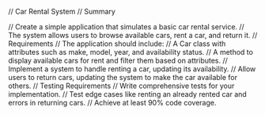 // Car Rental System
// Summary

// Create a simple application that simulates a basic car rental service.
// The system allows users to browse available cars, rent a car, and return it.
// Requirements
// The application should include:
// A Car class with attributes such as make, model, year, and availability status.
// A method to display available cars for rent and filter them based on attributes.
// Implement a system to handle renting a car, updating its availability.
// Allow users to return cars, updating the system to make the car available for others.
// Testing Requirements
// Write comprehensive tests for your implementation.
// Test edge cases like renting an already rented car and errors in returning cars.
// Achieve at least 90% code coverage.
